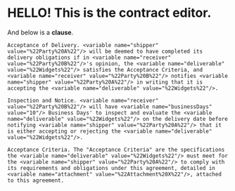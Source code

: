 # HELLO! This is the contract editor. 

And below is a **clause**.

``` <clause src="ap://acceptance-of-delivery@0.12.1#721d1aa0999a5d278653e211ae2a64b75fdd8ca6fa1f34255533c942404c5c1f" name="479adbb4-dc55-4d1a-ab12-b6c5e16900c0">
Acceptance of Delivery. <variable name="shipper" value="%22Party%20A%22"/> will be deemed to have completed its delivery obligations if in <variable name="receiver" value="%22Party%20B%22"/>'s opinion, the <variable name="deliverable" value="%22Widgets%22"/> satisfies the Acceptance Criteria, and <variable name="receiver" value="%22Party%20B%22"/> notifies <variable name="shipper" value="%22Party%20A%22"/> in writing that it is accepting the <variable name="deliverable" value="%22Widgets%22"/>.

Inspection and Notice. <variable name="receiver" value="%22Party%20B%22"/> will have <variable name="businessDays" value="10"/> Business Days' to inspect and evaluate the <variable name="deliverable" value="%22Widgets%22"/> on the delivery date before notifying <variable name="shipper" value="%22Party%20A%22"/> that it is either accepting or rejecting the <variable name="deliverable" value="%22Widgets%22"/>.

Acceptance Criteria. The "Acceptance Criteria" are the specifications the <variable name="deliverable" value="%22Widgets%22"/> must meet for the <variable name="shipper" value="%22Party%20A%22"/> to comply with its requirements and obligations under this agreement, detailed in <variable name="attachment" value="%22Attachment%20X%22"/>, attached to this agreement.
```
